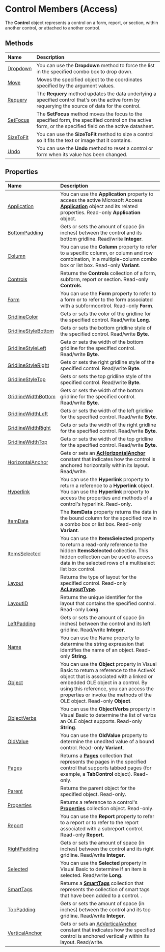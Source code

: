 
# Control Members (Access)


The  **Control** object represents a control on a form, report, or section, within another control, or attached to another control.


## Methods



|**Name**|**Description**|
|:-----|:-----|
|[Dropdown](45957d42-3e81-f7eb-9579-e5e75c833f59.md)|You can use the  **Dropdown** method to force the list in the specified combo box to drop down.|
|[Move](fd52e497-642f-72a9-af64-971d8c888e71.md)|Moves the specified object to the coordinates specified by the argument values.|
|[Requery](95f68520-7bbc-6627-0702-477b839f98c5.md)|The  **Requery** method updates the data underlying a specified control that's on the active form by requerying the source of data for the control.|
|[SetFocus](21e2a6d1-7dd9-92ae-a6a6-72ed67dbc61d.md)|The  **SetFocus** method moves the focus to the specified form, the specified control on the active form, or the specified field on the active datasheet.|
|[SizeToFit](421b93c4-b648-a7d7-5e0c-845672d4dab8.md)|You can use the  **SizeToFit** method to size a control so it fits the text or image that it contains.|
|[Undo](d2c2d6ee-7086-db63-c471-03530cf7f2ab.md)|You can use the  **Undo** method to reset a control or form when its value has been changed.|

## Properties



|**Name**|**Description**|
|:-----|:-----|
|[Application](b46574ca-6159-c34a-befd-7d390bdc39f9.md)|You can use the  **Application** property to access the active Microsoft Access **[Application](aefb0713-97e6-e2c7-e530-8fd2e1316a55.md)** object and its related properties. Read-only **Application** object.|
|[BottomPadding](df4e0be6-aec9-3e04-c273-3fa0d5d8c026.md)|Gets or sets the amount of space (in inches) between the control and its bottom gridline. Read/write  **Integer**.|
|[Column](7e4594a5-113e-9fe0-fb96-04b1ee7e798d.md)|You can use the  **Column** property to refer to a specific column, or column and row combination, in a multiple-column combo box or list box. Read-only **Variant**.|
|[Controls](81b01d02-c346-8750-cc8a-4623f24219f6.md)|Returns the  **Controls** collection of a form, subform, report or section. Read-only **Controls**.|
|[Form](86612c78-65f8-dc56-77da-d031502822f7.md)|You can use the  **Form** property to refer to a form or to refer to the form associated with a subformcontrol. Read-only **Form**.|
|[GridlineColor](0966f9d9-70a0-cdd9-fc89-7bf9239e63b6.md)|Gets or sets the color of the gridline for the specified control. Read/write  **Long**.|
|[GridlineStyleBottom](d53fb6e0-3613-095f-a52d-747819fc5601.md)|Gets or sets the bottom gridline style of the specified control. Read/write  **Byte**.|
|[GridlineStyleLeft](fe8829f8-bad9-2b34-f613-22b65b3325d4.md)|Gets or sets the width of the bottom gridline for the specified control. Read/write  **Byte**.|
|[GridlineStyleRight](1d0bf3f0-97d4-d88f-047f-270985520e45.md)|Gets or sets the right gridline style of the specified control. Read/write  **Byte**.|
|[GridlineStyleTop](d2a5a630-d6ff-75ae-5921-9c2953d8e9c6.md)|Gets or sets the top gridline style of the specified control. Read/write  **Byte**.|
|[GridlineWidthBottom](f51c8d07-a9ce-ce99-622b-7f35290812fb.md)|Gets or sets the width of the bottom gridline for the specified control. Read/write  **Byte**.|
|[GridlineWidthLeft](e148bfb1-a668-f2e3-ef0b-f243e943bef3.md)|Gets or sets the width of the left gridline for the specified control. Read/write  **Byte**.|
|[GridlineWidthRight](12df6aff-9e00-35ff-47ca-40be9622ee8a.md)|Gets or sets the width of the right gridline for the specified control. Read/write  **Byte**.|
|[GridlineWidthTop](5d3d0d5a-3c72-26fc-66d2-1b7af9768b36.md)|Gets or sets the width of the top gridline for the specified control. Read/write  **Byte**.|
|[HorizontalAnchor](e81daacc-3c0b-608c-aea1-e01bc162b6b3.md)|Gets or sets an  **[AcHorizontalAnchor](2b9f0574-252d-7957-d25d-cb382d2cee73.md)** constant that indicates how the control is anchored horizontally within its layout. Read/write.|
|[Hyperlink](f27ac8cc-f5ba-cbc5-4153-7b24ce199679.md)|You can use the  **Hyperlink** property to return a reference to a **Hyperlink** object. You can use the **Hyperlink** property to access the properties and methods of a control's hyperlink. Read-only.|
|[ItemData](5eb23c40-566e-33bb-9b73-0ecc701ea5e5.md)|The  **ItemData** property returns the data in the bound column for the specified row in a combo box or list box. Read-only **Variant**.|
|[ItemsSelected](348bc66f-4274-df2e-fdec-d36f678fd7de.md)|You can use the  **ItemsSelected** property to return a read-only reference to the hidden **ItemsSelected** collection. This hidden collection can be used to access data in the selected rows of a multiselect list box control.|
|[Layout](c290a3e7-bba1-0d67-1e82-a53a4b7b2588.md)|Returns the type of layout for the specified control. Read-only  **[AcLayoutType](ee963ed0-9293-8ad8-5694-4b93a5e4d89a.md)**.|
|[LayoutID](1cf53242-e9e8-dc87-907a-788036844f4c.md)|Returns the unique identifier for the layout that contains the specified control. Read-only  **Long**.|
|[LeftPadding](42354a61-958a-7c9a-6091-a1884c77ef8a.md)|Gets or sets the amount of space (in inches) between the control and its left gridline. Read/write  **Integer**.|
|[Name](b1e31997-1b99-0476-eda8-afef8975420b.md)|You can use the Name property to determine the string expression that identifies the name of an object. Read-only  **String**.|
|[Object](bfa11d67-ef96-128f-ef0d-efc555b51b5d.md)|You can use the  **Object** property in Visual Basic to return a reference to the ActiveX object that is associated with a linked or embedded OLE object in a control. By using this reference, you can access the properties or invoke the methods of the OLE object. Read-only **Object**.|
|[ObjectVerbs](e94a1718-0cd7-6d4a-b319-03b180233824.md)|You can use the  **ObjectVerbs** property in Visual Basic to determine the list of verbs an OLE object supports. Read-only **String**.|
|[OldValue](eb805182-2e02-f134-2515-12b3ca564154.md)|You can use the  **OldValue** property to determine the unedited value of a bound control. Read-only **Variant**.|
|[Pages](fd4ea2c0-ea8c-51a0-a012-8ba5848d3516.md)|Returns a  **[Pages](e77c8d31-1cb7-d647-6faa-2eb234ce0708.md)** collection that represents the pages in the specified control that supports tabbed pages (for example, a **TabControl** object). Read-only.|
|[Parent](e85b37ce-72cd-2326-4f64-6613dde9d2b9.md)|Returns the parent object for the specified object. Read-only.|
|[Properties](418b9ddb-b7d3-813c-7806-9ae9904175d7.md)|Returns a reference to a control's **[Properties](7e888aad-e783-dfc5-46df-9d92c89cfc35.md)** collection object. Read-only.|
|[Report](1c1f4703-bda7-de97-eb13-830238a5170a.md)|You can use the  **Report** property to refer to a report or to refer to the report associated with a subreport control. Read-only **Report**.|
|[RightPadding](3c9d50a2-42e7-f292-a3bc-42bed689fcef.md)|Gets or sets the amount of space (in inches) between the control and its right gridline. Read/write  **Integer**.|
|[Selected](80477eda-78aa-6cdd-062f-dd9caac816c6.md)|You can use the  **Selected** property in Visual Basic to determine if an item is selected. Read/write **Long**.|
|[SmartTags](2f8b1435-31d4-4388-614c-4f26544eed7c.md)|Returns a  **[SmartTags](79c0e84e-e0a1-35b8-b826-9d2cde3bd485.md)** collection that represents the collection of smart tags that have been added to a control. .|
|[TopPadding](52197046-2042-fc96-f72d-d81413546e9e.md)|Gets or sets the amount of space (in inches) between the control and its top gridline. Read/write  **Integer**.|
|[VerticalAnchor](ce4da8b9-aaad-85db-fd3a-490fbd87c380.md)|Gets or sets an [AcVerticalAnchor](08f16c8b-1566-cfad-795a-cb65a91c4e52.md) constant that indicates how the specified control is anchored vertically within its layout. Read/write.|
